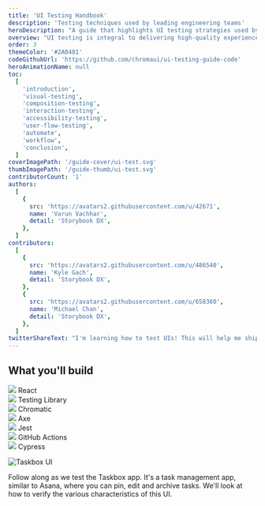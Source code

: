 ```yaml
---
title: 'UI Testing Handbook'
description: 'Testing techniques used by leading engineering teams'
heroDescription: "A guide that highlights UI testing strategies used by scaled front-end teams. You'll learn to verify everything from visual appearance to logic and even detect integration issues. Along the way, we'll demonstrate how you can reduce bugs by automatically running your tests."
overview: "UI testing is integral to delivering high-quality experiences. But there are so many ways to test that it can be overwhelming to figure out what's right for your project. This guide distills learnings from leading teams such as Target, Adobe, O'Reilly and Shopify into a pragmatic testing strategy that offers comprehensive coverage, easy setup, and low maintenance. We'll walk through the processes of setting up tooling, writing tests and automating your workflow."
order: 3
themeColor: '#2A0481'
codeGithubUrl: 'https://github.com/chromaui/ui-testing-guide-code'
heroAnimationName: null
toc:
  [
    'introduction',
    'visual-testing',
    'composition-testing',
    'interaction-testing',
    'accessibility-testing',
    'user-flow-testing',
    'automate',
    'workflow',
    'conclusion',
  ]
coverImagePath: '/guide-cover/ui-test.svg'
thumbImagePath: '/guide-thumb/ui-test.svg'
contributorCount: '1'
authors:
  [
    {
      src: 'https://avatars2.githubusercontent.com/u/42671',
      name: 'Varun Vachhar',
      detail: 'Storybook DX',
    },
  ]
contributors:
  [
    {
      src: 'https://avatars2.githubusercontent.com/u/486540',
      name: 'Kyle Gach',
      detail: 'Storybook DX',
    },
    {
      src: 'https://avatars2.githubusercontent.com/u/658360',
      name: 'Michael Chan',
      detail: 'Storybook DX',
    },
  ]
twitterShareText: "I'm learning how to test UIs! This will help me ship UIs without worrying about stowaway bugs."
---
```


<h2>What you'll build</h2>

<div class="badge-box">
  <div class="badge">
    <img src="/frameworks/logo-react.svg"> React
  </div>
  <div class="badge">
    <img src="/frameworks/logo-testing-library.svg"> Testing Library
  </div>
  <div class="badge">
    <img src="/icon-chroma.svg"> Chromatic
  </div>
  <div class="badge">
    <img src="/frameworks/logo-axe.png"> Axe
  </div>
  <div class="badge">
    <img src="/frameworks/logo-jest.svg"> Jest
  </div>
  <div class="badge">
    <img src="/frameworks/logo-github.svg"> GitHub Actions
  </div>
  <div class="badge">
    <img src="/frameworks/logo-cypress.svg"> Cypress
  </div>
</div>

![Taskbox UI](/ui-testing-handbook/taskbox.png)

Follow along as we test the Taskbox app. It's a task management app, similar to Asana, where you can pin, edit and archive tasks. We'll look at how to verify the various characteristics of this UI.
